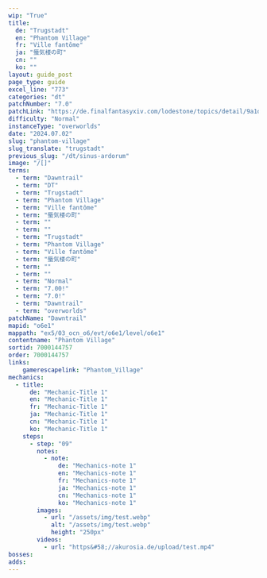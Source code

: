```yaml
---
wip: "True"
title:
  de: "Trugstadt"
  en: "Phantom Village"
  fr: "Ville fantôme"
  ja: "蜃気楼の町"
  cn: ""
  ko: ""
layout: guide_post
page_type: guide
excel_line: "773"
categories: "dt"
patchNumber: "7.0"
patchLink: "https://de.finalfantasyxiv.com/lodestone/topics/detail/9a1d2364c6f0fed72a164f3252a59073f7d0c4fc"
difficulty: "Normal"
instanceType: "overworlds"
date: "2024.07.02"
slug: "phantom-village"
slug_translate: "trugstadt"
previous_slug: "/dt/sinus-ardorum"
image: "/[]"
terms:
  - term: "Dawntrail"
  - term: "DT"
  - term: "Trugstadt"
  - term: "Phantom Village"
  - term: "Ville fantôme"
  - term: "蜃気楼の町"
  - term: ""
  - term: ""
  - term: "Trugstadt"
  - term: "Phantom Village"
  - term: "Ville fantôme"
  - term: "蜃気楼の町"
  - term: ""
  - term: ""
  - term: "Normal"
  - term: "7.00!"
  - term: "7.0!"
  - term: "Dawntrail"
  - term: "overworlds"
patchName: "Dawntrail"
mapid: "o6e1"
mappath: "ex5/03_ocn_o6/evt/o6e1/level/o6e1"
contentname: "Phantom Village"
sortid: 7000144757
order: 7000144757
links:
    gamerescapelink: "Phantom_Village"
mechanics:
  - title:
      de: "Mechanic-Title 1"
      en: "Mechanic-Title 1"
      fr: "Mechanic-Title 1"
      ja: "Mechanic-Title 1"
      cn: "Mechanic-Title 1"
      ko: "Mechanic-Title 1"
    steps:
      - step: "09"
        notes:
          - note:
              de: "Mechanics-note 1"
              en: "Mechanics-note 1"
              fr: "Mechanics-note 1"
              ja: "Mechanics-note 1"
              cn: "Mechanics-note 1"
              ko: "Mechanics-note 1"
        images:
          - url: "/assets/img/test.webp"
            alt: "/assets/img/test.webp"
            height: "250px"
        videos:
          - url: "https&#58;//akurosia.de/upload/test.mp4"
bosses:
adds:
---
```

